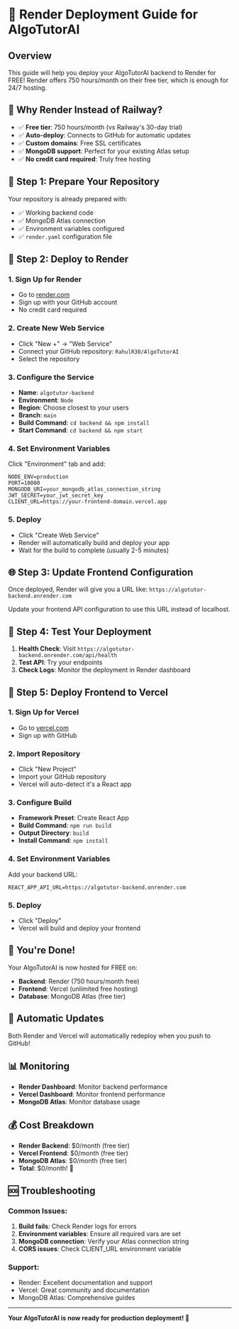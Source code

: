# 🚀 Render Deployment Guide for AlgoTutorAI

## Overview
This guide will help you deploy your AlgoTutorAI backend to Render for FREE! Render offers 750 hours/month on their free tier, which is enough for 24/7 hosting.

## 🎯 **Why Render Instead of Railway?**

- ✅ **Free tier**: 750 hours/month (vs Railway's 30-day trial)
- ✅ **Auto-deploy**: Connects to GitHub for automatic updates
- ✅ **Custom domains**: Free SSL certificates
- ✅ **MongoDB support**: Perfect for your existing Atlas setup
- ✅ **No credit card required**: Truly free hosting

## 🚀 **Step 1: Prepare Your Repository**

Your repository is already prepared with:
- ✅ Working backend code
- ✅ MongoDB Atlas connection
- ✅ Environment variables configured
- ✅ `render.yaml` configuration file

## 🚀 **Step 2: Deploy to Render**

### 1. **Sign Up for Render**
- Go to [render.com](https://render.com)
- Sign up with your GitHub account
- No credit card required

### 2. **Create New Web Service**
- Click "New +" → "Web Service"
- Connect your GitHub repository: `RahulR30/AlgoTutorAI`
- Select the repository

### 3. **Configure the Service**
- **Name**: `algotutor-backend`
- **Environment**: `Node`
- **Region**: Choose closest to your users
- **Branch**: `main`
- **Build Command**: `cd backend && npm install`
- **Start Command**: `cd backend && npm start`

### 4. **Set Environment Variables**
Click "Environment" tab and add:

```
NODE_ENV=production
PORT=10000
MONGODB_URI=your_mongodb_atlas_connection_string
JWT_SECRET=your_jwt_secret_key
CLIENT_URL=https://your-frontend-domain.vercel.app
```

### 5. **Deploy**
- Click "Create Web Service"
- Render will automatically build and deploy your app
- Wait for the build to complete (usually 2-5 minutes)

## 🌐 **Step 3: Update Frontend Configuration**

Once deployed, Render will give you a URL like:
`https://algotutor-backend.onrender.com`

Update your frontend API configuration to use this URL instead of localhost.

## 🔧 **Step 4: Test Your Deployment**

1. **Health Check**: Visit `https://algotutor-backend.onrender.com/api/health`
2. **Test API**: Try your endpoints
3. **Check Logs**: Monitor the deployment in Render dashboard

## 📱 **Step 5: Deploy Frontend to Vercel**

### 1. **Sign Up for Vercel**
- Go to [vercel.com](https://vercel.com)
- Sign up with GitHub

### 2. **Import Repository**
- Click "New Project"
- Import your GitHub repository
- Vercel will auto-detect it's a React app

### 3. **Configure Build**
- **Framework Preset**: Create React App
- **Build Command**: `npm run build`
- **Output Directory**: `build`
- **Install Command**: `npm install`

### 4. **Set Environment Variables**
Add your backend URL:
```
REACT_APP_API_URL=https://algotutor-backend.onrender.com
```

### 5. **Deploy**
- Click "Deploy"
- Vercel will build and deploy your frontend

## 🎉 **You're Done!**

Your AlgoTutorAI is now hosted for FREE on:
- **Backend**: Render (750 hours/month free)
- **Frontend**: Vercel (unlimited free hosting)
- **Database**: MongoDB Atlas (free tier)

## 🔄 **Automatic Updates**

Both Render and Vercel will automatically redeploy when you push to GitHub!

## 📊 **Monitoring**

- **Render Dashboard**: Monitor backend performance
- **Vercel Dashboard**: Monitor frontend performance
- **MongoDB Atlas**: Monitor database usage

## 💰 **Cost Breakdown**

- **Render Backend**: $0/month (free tier)
- **Vercel Frontend**: $0/month (free tier)
- **MongoDB Atlas**: $0/month (free tier)
- **Total**: $0/month! 🎉

## 🆘 **Troubleshooting**

### Common Issues:
1. **Build fails**: Check Render logs for errors
2. **Environment variables**: Ensure all required vars are set
3. **MongoDB connection**: Verify your Atlas connection string
4. **CORS issues**: Check CLIENT_URL environment variable

### Support:
- Render: Excellent documentation and support
- Vercel: Great community and documentation
- MongoDB Atlas: Comprehensive guides

---

**Your AlgoTutorAI is now ready for production deployment! 🚀**
